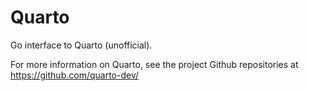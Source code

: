 # Quarto

Go interface to Quarto (unofficial).

For more information on Quarto, see the project Github repositories at https://github.com/quarto-dev/
